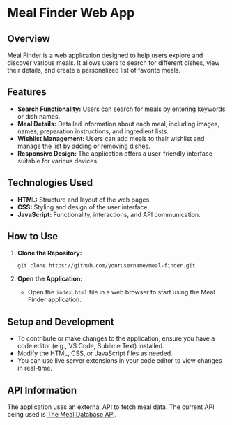 # Meal Finder Web App

## Overview

Meal Finder is a web application designed to help users explore and discover various meals. It allows users to search for different dishes, view their details, and create a personalized list of favorite meals.

## Features

- **Search Functionality:** Users can search for meals by entering keywords or dish names.
- **Meal Details:** Detailed information about each meal, including images, names, preparation instructions, and ingredient lists.
- **Wishlist Management:** Users can add meals to their wishlist and manage the list by adding or removing dishes.
- **Responsive Design:** The application offers a user-friendly interface suitable for various devices.

## Technologies Used

- **HTML:** Structure and layout of the web pages.
- **CSS:** Styling and design of the user interface.
- **JavaScript:** Functionality, interactions, and API communication.

## How to Use

1. **Clone the Repository:**
    ```
    git clone https://github.com/yourusername/meal-finder.git
    ```

2. **Open the Application:**
    - Open the `index.html` file in a web browser to start using the Meal Finder application.

## Setup and Development

- To contribute or make changes to the application, ensure you have a code editor (e.g., VS Code, Sublime Text) installed.
- Modify the HTML, CSS, or JavaScript files as needed.
- You can use live server extensions in your code editor to view changes in real-time.

## API Information

The application uses an external API to fetch meal data. The current API being used is [The Meal Database API](https://www.themealdb.com/api.php). 

